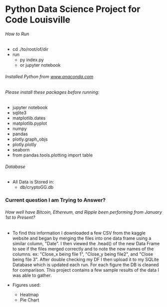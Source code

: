 # Python Data Science Project for Code Louisville
###### How to Run
  - cd ./to/root/of/dir
  - run
    - py index.py
    - or jupyter notebook

###### Installed Python from www.anaconda.com
###### Please install these packages before running:
- jupyter notebook
- sqlite3
- matplotlib.dates
- matplotlib.pyplot
- numpy
- pandas
- plotly.graph_objs
- plotly.plotly
- seaborn
- from pandas.tools.plotting import table

###### Database
- All Data is Stored in:
  - db/cryptoGG.db

### Current question I am Trying to Answer?
###### How well have Bitcoin, Ethereum, and Ripple been performing from January 1st to Present?
- To find this information I downloaded a few CSV from the kaggle website and began by merging the files into one data frame using a similar column, "Date". I then viewed the .head() of the new Data Frame to see if the files merged correctly and to note the new names of the columns. ex: "Close_x being file 1", "Close_y being file2", and "Close being file 3". After double checking my DF I then upload it to my SQLite Database which is updated each run. For each figure the DB is cleaned for comparison. This project contains a few sample results of the data I was able to gather.

- Figures used:
  - Heatmap
  - Pie Chart
